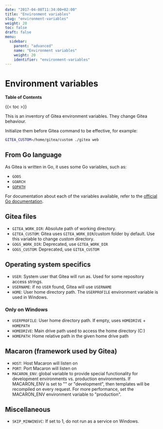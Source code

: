 ```yaml
---
date: "2017-04-08T11:34:00+02:00"
title: "Environment variables"
slug: "environment-variables"
weight: 20
toc: false
draft: false
menu:
  sidebar:
    parent: "advanced"
    name: "Environment variables"
    weight: 20
    identifier: "environment-variables"
---
```


# Environment variables

**Table of Contents**

{{< toc >}}

This is an inventory of Gitea environment variables. They change Gitea behaviour.

Initialize them before Gitea command to be effective, for example:

```sh
GITEA_CUSTOM=/home/gitea/custom ./gitea web
```

## From Go language

As Gitea is written in Go, it uses some Go variables, such as:

- `GOOS`
- `GOARCH`
- [`GOPATH`](https://golang.org/cmd/go/#hdr-GOPATH_environment_variable)

For documentation about each of the variables available, refer to the
[official Go documentation](https://golang.org/cmd/go/#hdr-Environment_variables).

## Gitea files

- `GITEA_WORK_DIR`: Absolute path of working directory.
- `GITEA_CUSTOM`: Gitea uses `GITEA_WORK_DIR`/custom folder by default. Use this variable
  to change _custom_ directory.
- `GOGS_WORK_DIR`: Deprecated, use `GITEA_WORK_DIR`
- `GOGS_CUSTOM`: Deprecated, use `GITEA_CUSTOM`

## Operating system specifics

- `USER`: System user that Gitea will run as. Used for some repository access strings.
- `USERNAME`: if no `USER` found, Gitea will use `USERNAME`
- `HOME`: User home directory path. The `USERPROFILE` environment variable is used in Windows.

### Only on Windows

- `USERPROFILE`: User home directory path. If empty, uses `HOMEDRIVE` + `HOMEPATH`
- `HOMEDRIVE`: Main drive path used to access the home directory (C:)
- `HOMEPATH`: Home relative path in the given home drive path

## Macaron (framework used by Gitea)

- `HOST`: Host Macaron will listen on
- `PORT`: Port Macaron will listen on
- `MACARON_ENV`: global variable to provide special functionality for development environments
  vs. production environments. If MACARON_ENV is set to "" or "development", then templates will
  be recompiled on every request. For more performance, set the MACARON_ENV environment variable
  to "production".

## Miscellaneous

- `SKIP_MINWINSVC`: If set to 1, do not run as a service on Windows.
